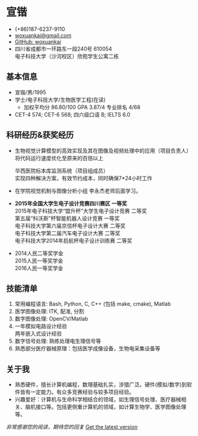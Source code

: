 #   宣锴

*   (+86)187-6237-9110
*   <woxuankai@gmail.com>
*   [GitHub: woxuankai](https://github.com/woxuankai)
*   四川省成都市一环路东一段240号  610054  
    电子科技大学（沙河校区）欣苑学生公寓二栋

##  基本信息
*   宣锴/男/1995
*   学士/电子科技大学/生物医学工程(在读)
    *   加权平均分 86.80/100  GPA 3.87/4  专业排名 4/68
*   CET-4 574;  CET-6 568; 四六级口语 B; IELTS 6.0

##  科研经历&获奖经历
*   生物视觉计算模型的高效实现及其在图像及视频处理中的应用（项目负责人）  
        将代码运行速度优化至原来的百倍以上  

    华西医院标本库监测系统（项目组成员）  
        实现四种解决方案，有效节约成本，同时确保7*24小时工作  

*   在学院视觉机制与图像分析小组 李永杰老师后面学习。  

*   **2015年全国大学生电子设计竞赛四川赛区 一等奖**  
    2015年电子科技大学“盟升杯”大学生电子设计竞赛 二等奖  
    第五届“科沃斯”杯智能机器人设计竞赛 一等奖  
    电子科技大学第六届京信杯电子设计大赛 二等奖  
    电子科技大学第二届汽车电子设计大赛 二等奖  
    电子科技大学2014年启航杯电子设计训练赛 二等奖  

*   2014人民二等奖学金  
    2015人民一等奖学金  
    2016人民一等奖学金

##  技能清单
1.  常用编程语言: Bash, Python, C, C++ (包括 make, cmake), Matlab
2.  医学图像处理: ITK, 配准, 分割
3.  数字图像处理: OpenCV/Matlab
4.  一年模拟电路设计经验   
    两年嵌入式设计经验
5.  数字信号处理: 熟练处理电生理信号等
6.  熟悉部分医疗器械原理：包括医学成像设备，生物电采集设备等

##  关于我

*   熟悉硬件，擅长计算机编程，数理基础扎实，涉猎广泛。硬件(模拟/数字)到软件皆有一定能力。有众多竞赛经验与较多项目经验。
*   兴趣爱好：计算机与生命科学相结合的领域，如生理信号处理、医疗器械相关、脑机接口等。包括更侧重计算机的领域，如计算生物学、医学图像处理等。

*_非常感谢您的阅读，期待您的回复_*  [Get the latest version](https://github.com/woxuankai/about_me/blob/master/cv.md)

